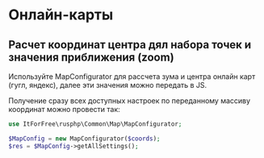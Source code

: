 # Онлайн-карты

## Расчет координат центра дял набора точек и значения приближения (zoom)

Используйте MapConfigurator для рассчета зума и центра онлайн карт (гугл, яндекс), далее эти значения 
можно передать в JS.

Получение сразу всех доступных настроек по переданному массиву координат можно провести так:

```php
use ItForFree\rusphp\Common\Map\MapConfigurator;

$MapConfig = new MapConfigurator($coords);
$res = $MapConfig->getAllSettings();
```


 

